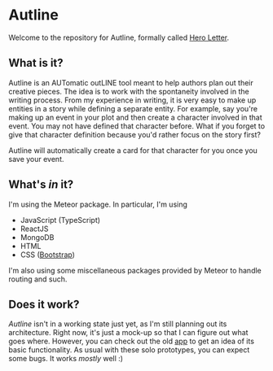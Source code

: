 # Autline

Welcome to the repository for Autline, formally called [Hero Letter](https://github.com/LAG1996/HeroLetter).

## What is it?

Autline is an AUTomatic outLINE tool meant to help authors plan out their creative pieces. The idea is to work with the spontaneity
involved in the writing process. From my experience in writing, it is very easy to make up entities in a story while defining a
separate entity. For example, say you're making up an event in your plot and then create a character involved in that event. You
may not have defined that character before. What if you forget to give that character definition because you'd rather focus on the story first?

Autline will automatically create a card for that character for you once you save your event.

## What's *in* it?

I'm using the Meteor package. In particular, I'm using

- JavaScript (TypeScript)
- ReactJS
- MongoDB
- HTML
- CSS ([Bootstrap](https://getbootstrap.com/))

I'm also using some miscellaneous packages provided by Meteor to handle routing and such.

## Does it work?

*Autline* isn't in a working state just yet, as I'm still planning out its architecture. Right now, it's just a mock-up so that I can figure out what goes where.
However, you can check out the old [app](https://heroletter.herokuapp.com/views/story_editor.html#) to get an idea of its basic functionality. As usual with these solo prototypes, you can expect some bugs. It works *mostly* well :)
